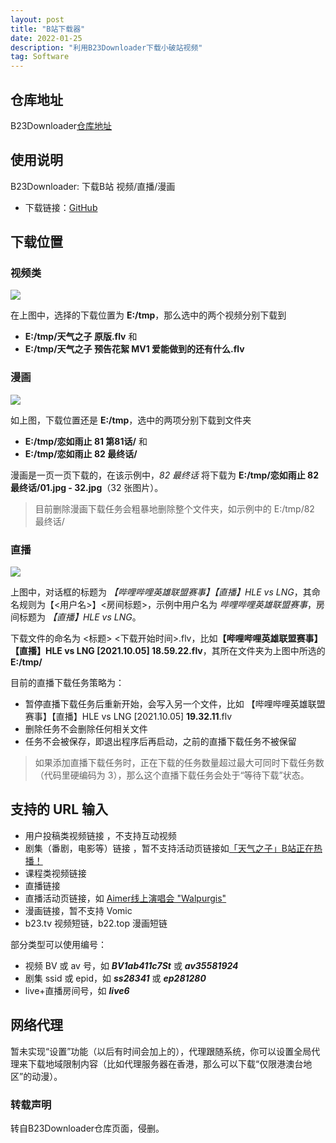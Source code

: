 ```yaml
---
layout: post
title: "B站下载器"
date: 2022-01-25 
description: "利用B23Downloader下载小破站视频"
tag: Software
---   
```


## 仓库地址     

B23Downloader[仓库地址](https://github.com/vooidzero/B23Downloader)


## 使用说明         

B23Downloader: 下载B站 视频/直播/漫画

+ 下载链接：[GitHub](https://github.com/vooidzero/B23Downloader/releases)

## 下载位置

### 视频类
![](https://raw.githubusercontent.com/vooidzero/B23Downloader/main/README.assets/download-example-bangumi.png)

在上图中，选择的下载位置为 **E:/tmp**，那么选中的两个视频分别下载到

- **E:/tmp/天气之子 原版.flv** 和 
- **E:/tmp/天气之子 预告花絮 MV1 爱能做到的还有什么.flv**

### 漫画
![](https://raw.githubusercontent.com/vooidzero/B23Downloader/main/README.assets/download-example-manga.png)

如上图，下载位置还是 **E:/tmp**，选中的两项分别下载到文件夹

- **E:/tmp/恋如雨止 81 第81话/** 和
-  **E:/tmp/恋如雨止 82 最终话/**

漫画是一页一页下载的，在该示例中，*82 最终话* 将下载为 **E:/tmp/恋如雨止 82 最终话/01.jpg - 32.jpg**（32 张图片）。

> 目前删除漫画下载任务会粗暴地删除整个文件夹，如示例中的 E:/tmp/82 最终话/

### 直播
![](https://raw.githubusercontent.com/vooidzero/B23Downloader/main/README.assets/download-example-live.png)

上图中，对话框的标题为 *【哔哩哔哩英雄联盟赛事】【直播】HLE vs LNG*，其命名规则为【<用户名>】<房间标题>，示例中用户名为 *哔哩哔哩英雄联盟赛事*，房间标题为 *【直播】HLE vs LNG*。

下载文件的命名为 <标题> <下载开始时间>.flv，比如<b>【哔哩哔哩英雄联盟赛事】【直播】HLE vs LNG [2021.10.05] 18.59.22.flv</b>，其所在文件夹为上图中所选的 **E:/tmp/**

目前的直播下载任务策略为：

- 暂停直播下载任务后重新开始，会写入另一个文件，比如 【哔哩哔哩英雄联盟赛事】【直播】HLE vs LNG [2021.10.05] **19.32.11**.flv
- 删除任务不会删除任何相关文件
- 任务不会被保存，即退出程序后再启动，之前的直播下载任务不被保留

> 如果添加直播下载任务时，正在下载的任务数量超过最大可同时下载任务数（代码里硬编码为 3），那么这个直播下载任务会处于“等待下载”状态。


## 支持的 URL 输入

- 用户投稿类视频链接 ，不支持互动视频
- 剧集（番剧，电影等）链接 ，暂不支持活动页链接如[「天气之子」B站正在热播！](https://www.bilibili.com/blackboard/topic/activity-jjR1nNRUF.html)
- 课程类视频链接
- 直播链接
- 直播活动页链接，如 [Aimer线上演唱会 "Walpurgis"](https://live.bilibili.com/blackboard/activity-Aimer0501pc.html)
- 漫画链接，暂不支持 Vomic
- b23.tv 视频短链，b22.top 漫画短链

部分类型可以使用编号：

- 视频 BV 或 av 号，如 ***BV1ab411c7St*** 或 ***av35581924***
- 剧集 ssid 或 epid，如 ***ss28341*** 或 ***ep281280***
- live+直播房间号，如 ***live6***


## 网络代理

暂未实现“设置”功能（以后有时间会加上的），代理跟随系统，你可以设置全局代理来下载地域限制内容（比如代理服务器在香港，那么可以下载“仅限港澳台地区”的动漫）。


### 转载声明
转自B23Downloader仓库页面，侵删。
